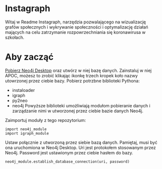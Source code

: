 # Instagraph

Witaj w Readme Instagraph, narzędzia pozwalającego na wizualizację grafów społecznych i wykrywanie społeczności i optymalizację działań mających na celu zatrzymanie rozpowrzechniania się koronawirusa w szkołach.

 
# Aby zacząć
[Pobierz Neo4j Desktop](https://neo4j.com/download/) oraz utwórz w niej bazę danych. Zainstaluj w niej APOC, możesz to zrobić klikając ikonkę trzech kropek koło nazwy utowrzonej przez ciebie bazy. 
Pobierz potrzbne biblioteki Pythona:
 - instaloader
 - igraph
 - py2neo
 - neo4j
 Powyższe biblioteki umożliwiają modułom pobieranie danych i zarządzanie nimi w utworzonej przez ciebie bazie danych Neo4j.

Zaimportuj moduły z tego repozytorium:

    import neo4j_module
    import igraph_module 
Ustaw połącznie z utworzoną przez siebie bazą danych. Pamiętaj, musi być ona uruchomiona w Neo4j Desktop. Uri jest protokołem stosowanym przez Neo4j. Password jest ustawionym przez ciebie hasłem do bazy.

    neo4j_module.establish_database_connection(uri, password)
